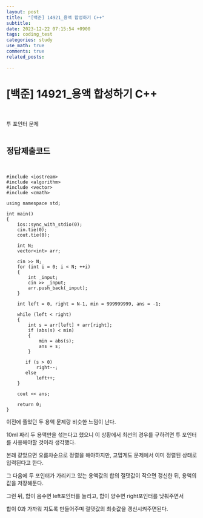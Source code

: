 ```yaml
---
layout: post
title:  "[백준] 14921_용액 합성하기 C++"
subtitle:   
date: 2023-12-22 07:15:54 +0900
tags: coding_test
categories: study
use_math: true
comments: true
related_posts:

---
```


# [백준] 14921_용액 합성하기 C++<br/>
<br/>

투 포인터 문제<br/>
<br/>

## 정답제출코드<br/>
<br/>

```
#include <iostream>
#include <algorithm>
#include <vector>
#include <cmath>

using namespace std;

int main()
{
    ios::sync_with_stdio(0);
    cin.tie(0);
    cout.tie(0);

    int N;
    vector<int> arr;

    cin >> N;
    for (int i = 0; i < N; ++i)
    {
        int _input;
        cin >> _input;
        arr.push_back(_input);
    } 

    int left = 0, right = N-1, min = 999999999, ans = -1;

    while (left < right)
    {
        int s = arr[left] + arr[right];
        if (abs(s) < min)
        {
            min = abs(s);
            ans = s;
        }
        
       if (s > 0)
           right--;
       else
           left++;
    }

    cout << ans;

    return 0;
}
```

이전에 풀었던 두 용액 문제랑 비슷한 느낌이 난다.<br/>

10ml 짜리 두 용액만을 섞는다고 했으니 이 상황에서 최선의 경우를 구하려면 투 포인터를 사용해야할 것이라 생각했다.<br/>

본래 같았으면 오름차순으로 정렬을 해야하지만, 고맙게도 문제에서 이미 정렬된 상태로 입력된다고 한다.<br/>

그 다음에 두 포인터가 가리키고 있는 용액값의 합의 절댓값이 작으면 갱신한 뒤, 용액의 값을 저장해둔다.<br/>

그런 뒤, 합이 음수면 left포인터를 늘리고, 합이 양수면 right포인터를 낮춰주면서<br/>

합이 0과 가까워 지도록 만들어주며 절댓값의 최솟값을 갱신시켜주면된다.<Br/>